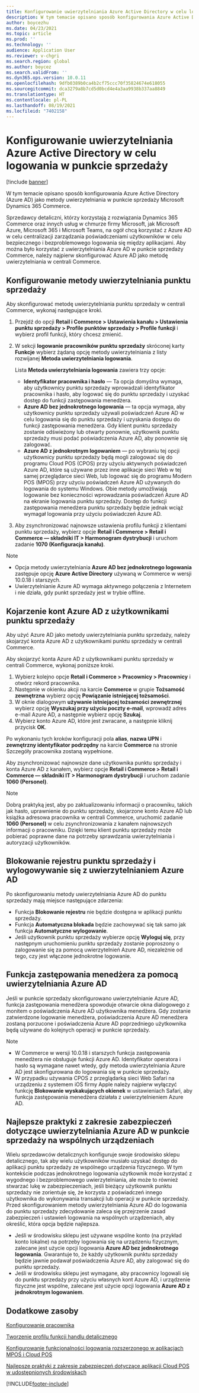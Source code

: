 ```yaml
---
title: Konfigurowanie uwierzytelniania Azure Active Directory w celu logowania w punkcie sprzedaży
description: W tym temacie opisano sposób konfigurowania Azure Active Directory jako metody uwierzytelniania w punkcie sprzedaży Microsoft Dynamics 365 Commerce.
author: boycezhu
ms.date: 04/23/2021
ms.topic: article
ms.prod: ''
ms.technology: ''
audience: Application User
ms.reviewer: v-chgri
ms.search.region: global
ms.author: boycez
ms.search.validFrom: ''
ms.dyn365.ops.version: 10.0.11
ms.openlocfilehash: 9dfb0389b0ca4b2cf75ccc70f35824674e618055
ms.sourcegitcommit: dca3279a8b7cd5d0bcd4e4a3aa9938b337aa8849
ms.translationtype: HT
ms.contentlocale: pl-PL
ms.lasthandoff: 08/19/2021
ms.locfileid: "7402158"
---
```

# <a name="configure-azure-active-directory-authentication-for-pos-sign-in"></a>Konfigurowanie uwierzytelniania Azure Active Directory w celu logowania w punkcie sprzedaży

[!include [banner](includes/banner.md)]

W tym temacie opisano sposób konfigurowania Azure Active Directory (Azure AD) jako metody uwierzytelniania w punkcie sprzedaży Microsoft Dynamics 365 Commerce.

Sprzedawcy detaliczni, którzy korzystają z rozwiązania Dynamics 365 Commerce oraz innych usług w chmurze firmy Microsoft, jak Microsoft Azure, Microsoft 365 i Microsoft Teams, na ogół chcą korzystać z Azure AD w celu centralizacji zarządzania poświadczeniami użytkowników w celu bezpiecznego i bezproblemowego logowania się między aplikacjami. Aby można było korzystać z uwierzytelniania Azure AD w punkcie sprzedaży Commerce, należy najpierw skonfigurować Azure AD jako metodę uwierzytelniania w centrali Commerce.

## <a name="configure-pos-authentication-method"></a>Konfigurowanie metody uwierzytelniania punktu sprzedaży

Aby skonfigurować metodę uwierzytelniania punktu sprzedaży w centrali Commerce, wykonaj następujące kroki.
    
1. Przejdź do opcji **Retail i Commerce \> Ustawienia kanału \> Ustawienia punktu sprzedaży \> Profile punktów sprzedaży \> Profile funkcji** i wybierz profil funkcji, który chcesz zmienić.
1. W sekcji **logowanie pracowników punktu sprzedaży** skróconej karty **Funkcje** wybierz żądaną opcję metody uwierzytelniania z listy rozwijanej **Metoda uwierzytelniania logowania**.

    Lista **Metoda uwierzytelniania logowania** zawiera trzy opcje:
    
    - **Identyfikator pracownika i hasło** — Ta opcja domyślna wymaga, aby użytkownicy punktu sprzedaży wprowadzali identyfikator pracownika i hasło, aby logować się do punktu sprzedaży i uzyskać dostęp do funkcji zastępowania menedżera.
    - **Azure AD bez jednokrotnego logowania** — ta opcja wymaga, aby użytkownicy punktu sprzedaży używali poświadczeń Azure AD w celu logowania się do punktu sprzedaży i uzyskania dostępu do funkcji zastępowania menedżera. Gdy klient punktu sprzedaży zostanie odświeżony lub otwarty ponownie, użytkownik punktu sprzedaży musi podać poświadczenia Azure AD, aby ponownie się zalogować.
    - **Azure AD z jednokrotnym logowaniem** — po wybraniu tej opcji użytkownicy punktu sprzedaży będą mogli zalogować się do programu Cloud POS (CPOS) przy użyciu aktywnych poświadczeń Azure AD, które są używane przez inne aplikacje sieci Web w tej samej przeglądarce sieci Web, lub logować się do programu Modern POS (MPOS) przy użyciu poświadczeń Azure AD używanych do logowania do systemu Windows. Obie metody umożliwiają logowanie bez konieczności wprowadzania poświadczeń Azure AD na ekranie logowania punktu sprzedaży. Dostęp do funkcji zastępowania menedżera punktu sprzedaży będzie jednak wciąż wymagał logowania przy użyciu poświadczeń Azure AD.

1. Aby zsynchronizować najnowsze ustawienia profilu funkcji z klientami punktu sprzedaży, wybierz opcje **Retail i Commerce > Retail i Commerce — składniki IT > Harmonogram dystrybucji** i uruchom zadanie **1070 (Konfiguracja kanału)**.

> [!NOTE]
> - Opcja metody uwierzytelniania **Azure AD bez jednokrotnego logowania** zastępuje opcję **Azure Active Directory** używaną w Commerce w wersji 10.0.18 i starszych.
> - Uwierzytelnianie Azure AD wymaga aktywnego połączenia z Internetem i nie działa, gdy punkt sprzedaży jest w trybie offline.

## <a name="associate-azure-ad-accounts-with-pos-users"></a>Kojarzenie kont Azure AD z użytkownikami punktu sprzedaży

Aby użyć Azure AD jako metody uwierzytelniania punktu sprzedaży, należy skojarzyć konta Azure AD z użytkownikami punktu sprzedaży w centrali Commerce. 

Aby skojarzyć konta Azure AD z użytkownikami punktu sprzedaży w centrali Commerce, wykonaj poniższe kroki.
    
1. Wybierz kolejno opcje **Retail i Commerce > Pracownicy > Pracownicy** i otwórz rekord pracownika.
1. Następnie w okienku akcji na karcie **Commerce** w grupie **Tożsamość zewnętrzna** wybierz opcję **Powiązanie istniejącej tożsamości**. 
1. W oknie dialogowym **używanie istniejącej tożsamości zewnętrznej** wybierz opcję **Wyszukaj przy użyciu poczty e-mail**, wprowadź adres e-mail Azure AD, a następnie wybierz opcję **Szukaj**.
1. Wybierz konto Azure AD, które jest zwracane, a następnie kliknij przycisk **OK**.

Po wykonaniu tych kroków konfiguracji pola **alias**, **nazwa UPN** i **zewnętrzny identyfikator podrzędny** na karcie **Commerce** na stronie Szczegóły pracownika zostaną wypełnione.

Aby zsynchronizować najnowsze dane użytkownika punktu sprzedaży i konta Azure AD z kanałem, wybierz opcje **Retail i Commerce > Retail i Commerce — składniki IT > Harmonogram dystrybucji** i uruchom zadanie **1060 (Personel)**.

> [!NOTE]
> Dobrą praktyką jest, aby po zaktualizowaniu informacji o pracowniku, takich jak hasło, uprawnienie do punktu sprzedaży, skojarzone konto Azure AD lub książka adresowa pracownika w centrali Commerce, uruchomić zadanie **1060 (Personel)** w celu zsynchronizowania z kanałem najnowszych informacji o pracowniku. Dzięki temu klient punktu sprzedaży może pobierać poprawne dane na potrzeby sprawdzania uwierzytelniania i autoryzacji użytkowników.

## <a name="pos-lock-register-and-sign-out-with-azure-ad-authentication"></a>Blokowanie rejestru punktu sprzedaży i wylogowywanie się z uwierzytelnianiem Azure AD

Po skonfigurowaniu metody uwierzytelniania Azure AD do punktu sprzedaży mają miejsce następujące zdarzenia:

- Funkcja **Blokowanie rejestru** nie będzie dostępna w aplikacji punktu sprzedaży. 
- Funkcja **Automatyczna blokada** będzie zachowywać się tak samo jak funkcja **Automatyczne wylogowanie**.
- Jeśli użytkownik punktu sprzedaży wybierze opcję **Wyloguj się**, przy następnym uruchomieniu punktu sprzedaży zostanie poproszony o zalogowanie się za pomocą uwierzytelnień Azure AD, niezależnie od tego, czy jest włączone jednokrotne logowanie.

## <a name="manager-override-functionality-with-azure-ad-authentication"></a>Funkcja zastępowania menedżera za pomocą uwierzytelniania Azure AD

Jeśli w punkcie sprzedaży skonfigurowano uwierzytelnianie Azure AD, funkcja zastępowania menedżera spowoduje otwarcie okna dialogowego z monitem o poświadczenia Azure AD użytkownika menedżera. Gdy zostanie zatwierdzone logowanie menedżera, poświadczenia Azure AD menedżera zostaną porzucone i poświadczenia Azure AD poprzedniego użytkownika będą używane do kolejnych operacji w punkcie sprzedaży.

> [!NOTE]
> - W Commerce w wersji 10.0.18 i starszych funkcja zastępowania menedżera nie obsługuje funkcji Azure AD. Identyfikator operatora i hasło są wymagane nawet wtedy, gdy metoda uwierzytelniania Azure AD jest skonfigurowana do logowania się w punkcie sprzedaży.
> - W przypadku używania CPOS z przeglądarką sieci Web Safari na urządzeniu z systemem iOS firmy Apple należy najpierw wyłączyć funkcję **Blokowanie wyskakujących okienek** w ustawieniach Safari, aby funkcja zastępowania menedżera działała z uwierzytelnieniem Azure AD. 

## <a name="security-best-practices-for-azure-ad-based-pos-authentication-on-shared-devices"></a>Najlepsze praktyki z zakresie zabezpieczeń dotyczące uwierzytelniania Azure AD w punkcie sprzedaży na wspólnych urządzeniach

Wielu sprzedawców detalicznych konfiguruje swoje środowisko sklepu detalicznego, tak aby wielu użytkowników musiało uzyskać dostęp do aplikacji punktu sprzedaży ze wspólnego urządzenia fizycznego. W tym kontekście podczas jednokrotnego logowania użytkownik może korzystać z wygodnego i bezproblemowego uwierzytelniania, ale może to również stwarzać lukę w zabezpieczeniach, jeśli bieżący użytkownik punktu sprzedaży nie zorientuje się, że korzysta z poświadczeń innego użytkownika do wykonywania transakcji lub operacji w punkcie sprzedaży. Przed skonfigurowaniem metody uwierzytelniania Azure AD do logowania do punktu sprzedaży zdecydowanie zaleca się przejrzenie zasad zabezpieczeń i ustawień logowania na wspólnych urządzeniach, aby określić, która opcja będzie najlepsza.

- Jeśli w środowisku sklepu jest używane wspólne konto (na przykład konto lokalne) na potrzeby logowania się na urządzeniu fizycznym, zalecane jest użycie opcji logowania **Azure AD bez jednokrotnego logowania**. Gwarantuje to, że każdy użytkownik punktu sprzedaży będzie jawnie podawał poświadczenia Azure AD, aby zalogować się do punktu sprzedaży.
- Jeśli w środowisku sklepu jest wymagane, aby pracownicy logowali się do punktu sprzedaży przy użyciu własnych kont Azure AD, i urządzenie fizyczne jest wspólne, zalecane jest użycie opcji logowania **Azure AD z jednokrotnym logowaniem**.

## <a name="additional-resources"></a>Dodatkowe zasoby

[Konfigurowanie pracownika](tasks/worker.md)

[Tworzenie profilu funkcji handlu detalicznego](retail-functionality-profile.md)


[Konfigurowanie funkcjonalności logowania rozszerzonego w aplikacjach MPOS i Cloud POS](extended-logon.md)

[Najlepsze praktyki z zakresie zabezpieczeń dotyczące aplikacji Cloud POS w udostępnionych środowiskach](dev-itpro/secure-retail-cloud-pos.md)



[!INCLUDE[footer-include](../includes/footer-banner.md)]
